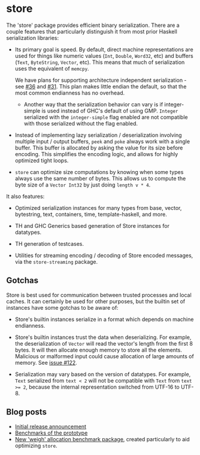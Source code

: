 # store

The 'store' package provides efficient binary serialization. There are
a couple features that particularly distinguish it from most prior
Haskell serialization libraries:

* Its primary goal is speed. By default, direct machine
  representations are used for things like numeric values (`Int`,
  `Double`, `Word32`, etc) and buffers (`Text`, `ByteString`,
  `Vector`, etc). This means that much of serialization uses the
  equivalent of `memcpy`.

  We have plans for supporting architecture independent
  serialization - see [#36](https://github.com/fpco/store/issues/36)
  and [#31](https://github.com/fpco/store/issues/31). This plan makes
  little endian the default, so that the most common endianness has no
  overhead.

  - Another way that the serialization behavior can vary is if
    integer-simple is used instead of GHC's default of using
    GMP. `Integer` serialized with the `integer-simple` flag enabled
    are not compatible with those serialized without the flag enabled.

* Instead of implementing lazy serialization / deserialization
  involving multiple input / output buffers, `peek` and `poke` always
  work with a single buffer. This buffer is allocated by asking the
  value for its size before encoding. This simplifies the encoding
  logic, and allows for highly optimized tight loops.

* `store` can optimize size computations by knowing when some types
  always use the same number of bytes.  This allows us to compute the
  byte size of a `Vector Int32` by just doing `length v * 4`.

It also features:

* Optimized serialization instances for many types from base, vector,
  bytestring, text, containers, time, template-haskell, and more.

* TH and GHC Generics based generation of Store instances for
  datatypes.

* TH generation of testcases.

* Utilities for streaming encoding / decoding of Store encoded
  messages, via the `store-streaming` package.

## Gotchas

Store is best used for communication between trusted processes and
local caches.  It can certainly be used for other purposes, but the
builtin set of instances have some gotchas to be aware of:

* Store's builtin instances serialize in a format which depends on
  machine endianness.

* Store's builtin instances trust the data when deserializing. For
  example, the deserialization of `Vector` will read the vector's
  length from the first 8 bytes. It will then allocate enough memory
  to store all the elements. Malicious or malformed input could cause
  allocation of large amounts of memory.  See [issue #122][].

* Serialization may vary based on the version of datatypes. For
  example, `Text` serialized from `text < 2` will not be compatible
  with `Text` from `text >= 2`, because the internal representation
  switched from UTF-16 to UTF-8.

[issue #122]: https://github.com/fpco/store/issues/122

## Blog posts

* [Initial release announcement](https://www.fpcomplete.com/blog/2016/05/store-package)
* [Benchmarks of the prototype](https://www.fpcomplete.com/blog/2016/03/efficient-binary-serialization)
* [New 'weigh' allocation benchmark package](https://www.fpcomplete.com/blog/2016/05/weigh-package),
  created particularly to aid optimizing `store`.

